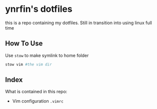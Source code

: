 # ynrfin's dotfiles

this is a repo containing my dotfiles. Still in transition into using linux full time

## How To Use

Use `stow` to make symlink to home folder
```bash
stow vim #the vim dir
```

## Index
What is contained in this repo:
- Vim configuration `.vimrc`
